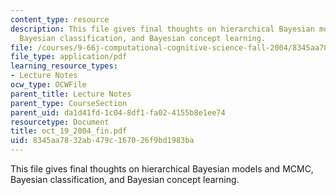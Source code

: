 ```yaml
---
content_type: resource
description: This file gives final thoughts on hierarchical Bayesian models and MCMC,
  Bayesian classification, and Bayesian concept learning.
file: /courses/9-66j-computational-cognitive-science-fall-2004/8345aa7832ab479c167026f9bd1983ba_oct_19_2004_fin.pdf
file_type: application/pdf
learning_resource_types:
- Lecture Notes
ocw_type: OCWFile
parent_title: Lecture Notes
parent_type: CourseSection
parent_uid: da1d41fd-1c04-8df1-fa02-4155b8e1ee74
resourcetype: Document
title: oct_19_2004_fin.pdf
uid: 8345aa78-32ab-479c-1670-26f9bd1983ba
---
```

This file gives final thoughts on hierarchical Bayesian models and MCMC, Bayesian classification, and Bayesian concept learning.

